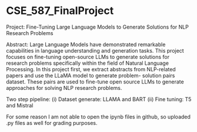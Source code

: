 # CSE_587_FinalProject

Project: Fine-Tuning Large Language Models to Generate Solutions for NLP Research Problems

Abstract: 
Large Language Models have demonstrated remarkable capabilities in language understanding
and generation tasks. This project focuses on fine-tuning open-source LLMs to generate solutions
for research problems specifically within the field of Natural Language Processing. In this project
first, we extract abstracts from NLP-related papers and use the LLaMA model to generate problem-
solution pairs dataset. These pairs are used to fine-tune open source LLMs to generate approaches
for solving NLP research problems.

Two step pipeline:
(i) Dataset generate: LLAMA and BART
(ii) Fine tuning: T5 and Mistral

For some reason I am not able to open the ipynb files in github, so uploaded .py files as well for grading purposes.

